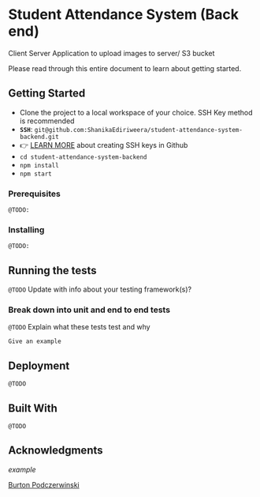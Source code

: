 # Student Attendance System (Back end)

Client Server Application to upload images to server/ S3 bucket

Please read through this entire document to learn about getting started.

## Getting Started

- Clone the project to a local workspace of your choice. SSH Key method is recommended
- **`SSH`**: `git@github.com:ShanikaEdiriweera/student-attendance-system-backend.git`
- :point_right: [LEARN MORE](https://help.github.com/articles/connecting-to-github-with-ssh/) about creating SSH keys in Github
- `cd student-attendance-system-backend`
- `npm install`
- `npm start`

### Prerequisites

`@TODO:`

### Installing

`@TODO:`

## Running the tests

`@TODO` Update with info about your testing framework(s)?

### Break down into unit and end to end tests

`@TODO` Explain what these tests test and why

```
Give an example
```

## Deployment

`@TODO`

## Built With

`@TODO`

## Acknowledgments

_example_

[Burton Podczerwinski](https://github.com/bpod)
